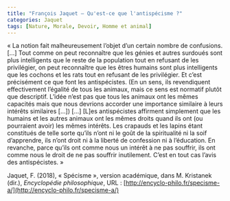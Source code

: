 ```yaml
---
title: "François Jaquet – Qu'est-ce que l'antispécisme ?"
categories: Jaquet
tags: [Nature, Morale, Devoir, Homme et animal]
---
```


« La notion fait malheureusement l’objet d’un certain nombre de confusions.  […]
Tout comme on peut reconnaître que les génies et autres surdoués sont plus intelligents que le reste de la population tout en refusant de les privilégier, on peut reconnaître que les êtres humains sont plus intelligents que les cochons et les rats tout en refusant de les privilégier. Et c’est précisément ce que font les antispécistes. (En un sens, ils revendiquent effectivement l’égalité de tous les animaux, mais ce sens est normatif plutôt que descriptif. L’idée n’est pas que tous les animaux ont les mêmes capacités mais que nous devrions accorder une importance similaire à leurs intérêts similaires […]) […]
[L]es antispécistes affirment simplement que les humains et les autres animaux ont les mêmes droits quand ils ont (ou pourraient avoir) les mêmes intérêts. Les crapauds et les lapins étant constitués de telle sorte qu’ils n’ont ni le goût de la spiritualité ni la soif d’apprendre, ils n’ont droit ni à la liberté de confession ni à l’éducation. En revanche, parce qu’ils ont comme nous un intérêt à ne pas souffrir, ils ont comme nous le droit de ne pas souffrir inutilement. C’est en tout cas l’avis des antispécistes. »

Jaquet, F. (2018), « Spécisme », version académique, dans M. Kristanek (dir.), _Encyclopédie philosophique_, URL : [http://encyclo-philo.fr/specisme-a/](http://encyclo-philo.fr/specisme-a/)